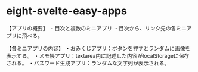 # eight-svelte-easy-apps
【アプリの概要】
・目次と複数のミニアプリ
・目次から、リンク先の各ミニアプリに飛べる。

【各ミニアプリの内容】
・おみくじアプリ：ボタンを押すとランダムに画像を表示する。
・メモ帳アプリ：textarea内に記述した内容がlocalStorageに保存される。
・パスワード生成アプリ：ランダムな文字列が表示される。
